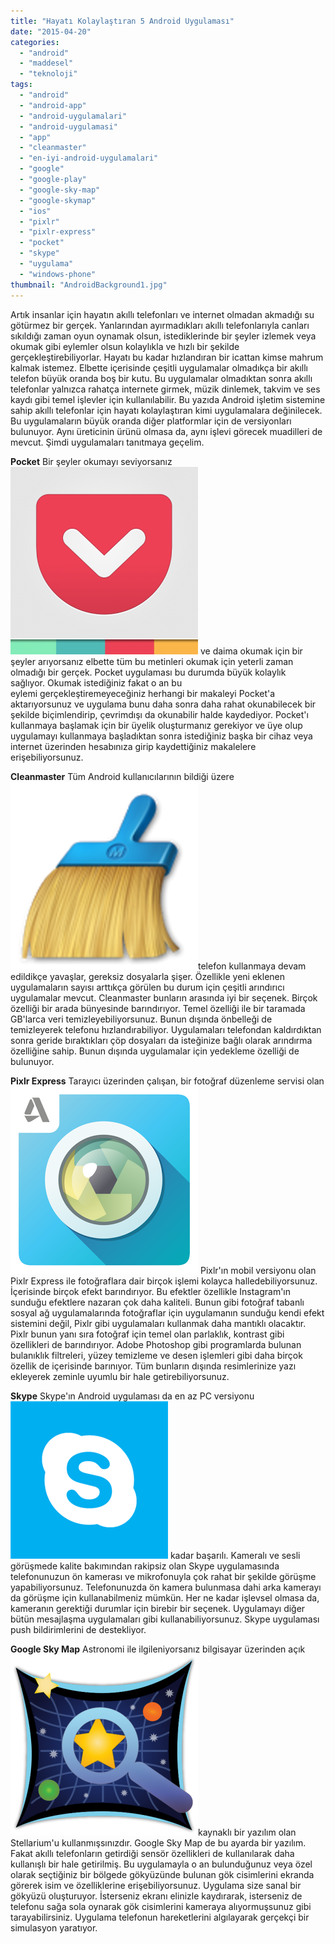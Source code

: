 ```yaml
---
title: "Hayatı Kolaylaştıran 5 Android Uygulaması"
date: "2015-04-20"
categories: 
  - "android"
  - "maddesel"
  - "teknoloji"
tags: 
  - "android"
  - "android-app"
  - "android-uygulamalari"
  - "android-uygulamasi"
  - "app"
  - "cleanmaster"
  - "en-iyi-android-uygulamalari"
  - "google"
  - "google-play"
  - "google-sky-map"
  - "google-skymap"
  - "ios"
  - "pixlr"
  - "pixlr-express"
  - "pocket"
  - "skype"
  - "uygulama"
  - "windows-phone"
thumbnail: "AndroidBackground1.jpg"
---
```


Artık insanlar için hayatın akıllı telefonları ve internet olmadan akmadığı su götürmez bir gerçek. Yanlarından ayırmadıkları akıllı telefonlarıyla canları sıkıldığı zaman oyun oynamak olsun, istediklerinde bir şeyler izlemek veya okumak gibi eylemler olsun kolaylıkla ve hızlı bir şekilde gerçekleştirebiliyorlar. Hayatı bu kadar hızlandıran bir icattan kimse mahrum kalmak istemez. Elbette içerisinde çeşitli uygulamalar olmadıkça bir akıllı telefon büyük oranda boş bir kutu. Bu uygulamalar olmadıktan sonra akıllı telefonlar yalnızca rahatça internete girmek, müzik dinlemek, takvim ve ses kaydı gibi temel işlevler için kullanılabilir. Bu yazıda Android işletim sistemine sahip akıllı telefonlar için hayatı kolaylaştıran kimi uygulamalara değinilecek. Bu uygulamaların büyük oranda diğer platformlar için de versiyonları bulunuyor. Aynı üreticinin ürünü olmasa da, aynı işlevi görecek muadilleri de mevcut. Şimdi uygulamaları tanıtmaya geçelim.

**Pocket** Bir şeyler okumayı seviyorsanız![Pocket uygulaması](images/PKT_Twitter_Avatar_v1-300x300.png) ve daima okumak için bir şeyler arıyorsanız elbette tüm bu metinleri okumak için yeterli zaman olmadığı bir gerçek. Pocket uygulaması bu durumda büyük kolaylık sağlıyor. Okumak istediğiniz fakat o an bu eylemi gerçekleştiremeyeceğiniz herhangi bir makaleyi Pocket'a aktarıyorsunuz ve uygulama bunu daha sonra daha rahat okunabilecek bir şekilde biçimlendirip, çevrimdışı da okunabilir halde kaydediyor. Pocket'ı kullanmaya başlamak için bir üyelik oluşturmanız gerekiyor ve üye olup uygulamayı kullanmaya başladıktan sonra istediğiniz başka bir cihaz veya internet üzerinden hesabınıza girip kaydettiğiniz makalelere erişebiliyorsunuz.

**Cleanmaster** Tüm Android kullanıcılarının bildiği üzere [![Clean Master uygulaması](images/clean-master-01-535x535-300x300.png)](http://sabahlatan.com/wp-content/uploads/2015/04/clean-master-01-535x535.png)telefon kullanmaya devam edildikçe yavaşlar, gereksiz dosyalarla şişer. Özellikle yeni eklenen uygulamaların sayısı arttıkça görülen bu durum için çeşitli arındırıcı uygulamalar mevcut. Cleanmaster bunların arasında iyi bir seçenek. Birçok özelliği bir arada bünyesinde barındırıyor. Temel özelliği ile bir taramada GB'larca veri temizleyebiliyorsunuz. Bunun dışında önbelleği de temizleyerek telefonu hızlandırabiliyor. Uygulamaları telefondan kaldırdıktan sonra geride bıraktıkları çöp dosyaları da isteğinize bağlı olarak arındırma özelliğine sahip. Bunun dışında uygulamalar için yedekleme özelliği de bulunuyor.

**Pixlr Express** Tarayıcı üzerinden çalışan, bir fotoğraf düzenleme servisi olan![Pixlr Express uygulaması](images/Pixlr-Express-for-PC-300x300.png) Pixlr'ın mobil versiyonu olan Pixlr Express ile fotoğraflara dair birçok işlemi kolayca halledebiliyorsunuz. İçerisinde birçok efekt barındırıyor. Bu efektler özellikle Instagram'ın sunduğu efektlere nazaran çok daha kaliteli. Bunun gibi fotoğraf tabanlı sosyal ağ uygulamalarında fotoğraflar için uygulamanın sunduğu kendi efekt sistemini değil, Pixlr gibi uygulamaları kullanmak daha mantıklı olacaktır. Pixlr bunun yanı sıra fotoğraf için temel olan parlaklık, kontrast gibi özellikleri de barındırıyor. Adobe Photoshop gibi programlarda bulunan bulanıklık filtreleri, yüzey temizleme ve desen işlemleri gibi daha birçok özellik de içerisinde barınıyor. Tüm bunların dışında resimlerinize yazı ekleyerek zeminle uyumlu bir hale getirebiliyorsunuz.

**Skype** Skype'ın Android uygulaması da en az PC versiyonu![Skype uygulaması](images/3d7a03e9-bd69-4895-b860-9f3a0d1f88a4-imageTypews_icon_large.png) kadar başarılı. Kameralı ve sesli görüşmede kalite bakımından rakipsiz olan Skype uygulamasında telefonunuzun ön kamerası ve mikrofonuyla çok rahat bir şekilde görüşme yapabiliyorsunuz. Telefonunuzda ön kamera bulunmasa dahi arka kamerayı da görüşme için kullanabilmeniz mümkün. Her ne kadar işlevsel olmasa da, kameranın gerektiği durumlar için birebir bir seçenek. Uygulamayı diğer bütün mesajlaşma uygulamaları gibi kullanabiliyorsunuz. Skype uygulaması push bildirimlerini de destekliyor.

**Google Sky Map** Astronomi ile ilgileniyorsanız bilgisayar üzerinden açık ![Google Sky Map uygulaması](images/skym-300x290.png)kaynaklı bir yazılım olan Stellarium'u kullanmışsınızdır. Google Sky Map de bu ayarda bir yazılım. Fakat akıllı telefonların getirdiği sensör özellikleri de kullanılarak daha kullanışlı bir hale getirilmiş. Bu uygulamayla o an bulunduğunuz veya özel olarak seçtiğiniz bir bölgede gökyüzünde bulunan gök cisimlerini ekranda görerek isim ve özelliklerine erişebiliyorsunuz. Uygulama size sanal bir gökyüzü oluşturuyor. İsterseniz ekranı elinizle kaydırarak, isterseniz de telefonu sağa sola oynarak gök cisimlerini kameraya alıyormuşsunuz gibi tarayabilirsiniz. Uygulama telefonun hareketlerini algılayarak gerçekçi bir simulasyon yaratıyor.
